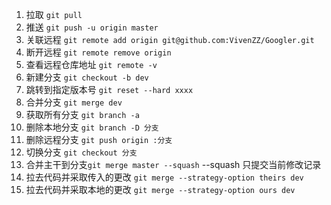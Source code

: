 1. 拉取 `git pull `
2. 推送 `git push -u origin master `
3. 关联远程 `git remote add origin git@github.com:VivenZZ/Googler.git `
4. 断开远程  `git remote remove origin`
5. 查看远程仓库地址 `git remote -v `
6. 新建分支 `git checkout -b dev`
7. 跳转到指定版本号 `git reset --hard xxxx`
8. 合并分支 `git merge dev`
9. 获取所有分支 `git branch -a`
10. 删除本地分支 `git branch -D 分支`
11. 删除远程分支 `git push origin :分支`
12. 切换分支 `git checkout 分支`
13. 合并主干到分支`git merge master --squash` --squash 只提交当前修改记录
14. 拉去代码并采取传入的更改 `git merge --strategy-option theirs dev`
15. 拉去代码并采取本地的更改 `git merge --strategy-option ours dev`